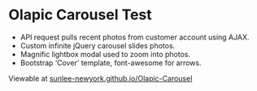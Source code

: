 # Olapic Carousel Test

* API request pulls recent photos from customer account using AJAX.
* Custom infinite jQuery carousel slides photos.
* Magnific lightbox modal used to zoom into photos.
* Bootstrap ‘Cover’ template, font-awesome for arrows.

Viewable at [sunlee-newyork.github.io/Olapic-Carousel](https://sunlee-newyork.github.io/Olapic-Carousel)
